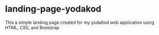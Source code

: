 # landing-page-yodakod
This a simple landing page created for my yodaKod web application using HTML, CSS, and Bootstrap
